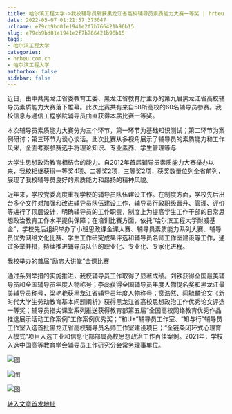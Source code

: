 ```yaml
---
title: 哈尔滨工程大学->我校辅导员斩获黑龙江省高校辅导员素质能力大赛一等奖 | hrbeu.com.cn
date: 2022-05-07 01:21:57.375047
urlname: e79cb9bd01e1941e2f7b766421b96b15
slug: e79cb9bd01e1941e2f7b766421b96b15
tags: 
- 哈尔滨工程大学
categories:
- hrbeu.com.cn
- 哈尔滨工程大学
authorbox: false
sidebar: false
---
```

近日，由中共黑龙江省委教育工委、黑龙江省教育厅主办的第九届黑龙江省高校辅导员素质能力大赛落下帷幕。此次比赛共有来自58所高校的60名辅导员参赛。我校信息与通信工程学院辅导员曲直获得本届比赛一等奖。

本次辅导员素质能力大赛分为三个环节，第一环节为基础知识测试；第二环节为案例研讨；第三环节为谈心谈话。此次比赛从多视角展示了辅导员的素质能力和工作风采，全面考察参赛选手将理论知识、专业素养、学生管理等与
<!--more-->
大学生思想政治教育相结合的能力。自2012年首届辅导员素质能力大赛举办以来，我校相继获得一等奖4项、二等奖2项，三等奖2项，获奖数量位列全省前列，展现了我校辅导员良好的素质能力和昂扬的精神风貌。

近年来，学校党委高度重视学校的辅导员队伍建设工作。在制度方面，学校先后出台多个文件对加强和改进辅导员队伍建设工作，辅导员行政职级晋升、管理、评价等进行了顶层设计，明确辅导员的工作职责，制度上为提高学生工作干部的日常思想政治教育工作水平提供保障；在培训比赛方面，依托“哈尔滨工程大学耐威基金”，学校先后组织举办了小班思政课金课大赛、辅导员素质能力系列大赛、辅导员优秀网络文化比赛、学生工作研究成果评选和辅导员名师工作室建设等工作，通过多举并措，持续推进辅导员队伍的职业化、专业化、专家化进程。

我校举办的首届“励志大讲堂”金课比赛

通过系列举措的实施推进，我校辅导员工作取得了显著成绩。刘铁获得全国最美辅导员和全国辅导员年度人物称号；李蕊获得全国辅导员年度人物提名奖和黑龙江最美辅导员称号，梁艳艳获黑龙江省辅导员年度人物称号；贲浩然、闫毓麟论文《新时代大学生劳动教育基本问题阐析》获得黑龙江省高校思想政治工作优秀论文评选一等奖；辅导员指尖课堂系列推送获得教育部第五届“全国高校网络教育优秀作品推选展示活动工作案例”工作案例优秀奖；“和U+”辅导员工作室、“知与行”辅导员工作室入选首批黑龙江省高校辅导员名师工作室建设项目；“全链条闭环式心理育人模式”项目入选工业和信息化部部属高校思想政治工作百佳案例。2021年，学校入选中国高等教育学会辅导员工作研究分会常务理事单位。

![图](http://gongxue.cn/__local/2/64/99/4840C095A9E01F8F23E2C750CC7_6CB2C539_11EE1.jpg)

![图](http://gongxue.cn/__local/A/82/45/C1DA64B6B555111AE7354056316_8CBA9DFF_8AD8.jpg)

![图](http://gongxue.cn/__local/3/3D/F3/FA8734E2B3EF1A8418D642829B2_964B5587_2580E.jpg)

[转入文章首发地址](http://gongxue.cn/info/1141/70661.htm)